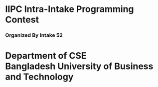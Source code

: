 # IIPC Intra-Intake Programming Contest 
### Organized By Intake 52 
# Department of CSE <br> Bangladesh University of Business and Technology
